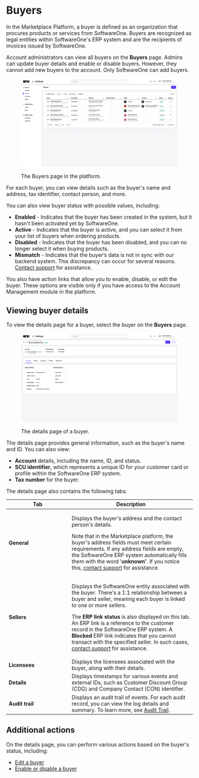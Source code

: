 # Buyers

In the Marketplace Platform, a buyer is defined as an organization that procures products or services from SoftwareOne. Buyers are recognized as legal entities within SoftwareOne's ERP system and are the recipients of invoices issued by SoftwareOne.

Account administrators can view all buyers on the **Buyers** page. Admins can update buyer details and enable or disable buyers. However, they cannot add new buyers to the account. Only SoftwareOne can add buyers.&#x20;

<div data-with-frame="true"><figure><img src="../../../.gitbook/assets/Buyers.png" alt=""><figcaption><p>The Buyers page  in the platform.</p></figcaption></figure></div>

For each buyer, you can view details such as the buyer's name and address, tax identifier, contact person, and more.&#x20;

You can also view buyer status with possible values, including:

* **Enabled** - Indicates that the buyer has been created in the system, but it hasn't been activated yet by SoftwareOne.
* **Active** - Indicates that the buyer is active, and you can select it from your list of buyers when ordering products.
* **Disabled** - Indicates that the buyer has been disabled, and you can no longer select it when buying products.
* **Mismatch** - Indicates that the buyer’s data is not in sync with our backend system. This discrepancy can occur for several reasons. [Contact support](../../../help-and-support/contact-support.md) for assistance.

You also have action links that allow you to enable, disable, or edit the buyer. These options are visible only if you have access to the Account Management module in the platform.

## Viewing buyer details

To view the details page for a buyer, select the buyer on the **Buyers** page.&#x20;

<div data-with-frame="true"><figure><img src="../../../.gitbook/assets/BuyerDetails.png" alt=""><figcaption><p>The details page of a buyer.</p></figcaption></figure></div>

The details page provides general information, such as the buyer's name and ID. You can also view:

* **Account** details, including the name, ID, and status.
* **SCU identifier**, which represents a unique ID for your customer card or profile within the SoftwareOne ERP system.
* **Tax number** for the buyer.

The details page also contains the following tabs:

<table><thead><tr><th width="156">Tab</th><th>Description</th></tr></thead><tbody><tr><td><strong>General</strong></td><td><p>Displays the buyer's address and the contact person's details. </p><p></p><p>Note that in the Marketplace platform, the buyer's address fields must meet certain requirements. If any address fields are empty, the SoftwareOne ERP system automatically fills them with the word '<strong>unknown'</strong>. If you notice this, <a href="../../../help-and-support/contact-support.md">contact support</a> for assistance. </p></td></tr><tr><td><strong>Sellers</strong> </td><td><p>Displays the SoftwareOne entity associated with the buyer. There's a 1:1 relationship between a buyer and seller, meaning each buyer is linked to one or more sellers.</p><p></p><p>The <strong>ERP link status</strong> is also displayed on this tab. An ERP link is a reference to the customer record in the SoftwareOne ERP system. A <strong>Blocked</strong> ERP link indicates that you cannot transact with the specified seller. In such cases, <a href="../../../help-and-support/contact-support.md">contact support</a> for assistance.</p></td></tr><tr><td><strong>Licensees</strong> </td><td>Displays the licensees associated with the buyer, along with their details. </td></tr><tr><td><strong>Details</strong> </td><td>Displays timestamps for various events and external IDs, such as Customer Discount Group (CDG) and Company Contact (CON) identifier. </td></tr><tr><td><strong>Audit trail</strong></td><td>Displays an audit trail of events. For each audit record, you can view the log details and summary. To learn more, see <a href="../audit-trail.md">Audit Trail</a>.</td></tr></tbody></table>

## Additional actions

On the details page, you can perform various actions based on the buyer's status, including:

* [Edit a buyer](edit-buyers.md)
* [Enable or disable a buyer](enable-or-disable-buyers.md)
